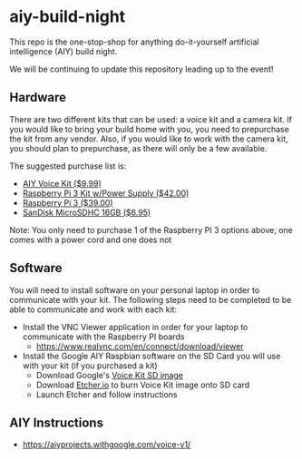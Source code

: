 # aiy-build-night

This repo is the one-stop-shop for anything do-it-yourself artificial intelligence (AIY) build night.

We will be continuing to update this repository leading up to the event!

## Hardware

There are two different kits that can be used: a voice kit and a camera kit. If you would like to bring your build home with you, you need to prepurchase the kit from any vendor. Also, if you would like to work with the camera kit, you should plan to prepurchase, as there will only be a few available.

The suggested purchase list is:
- [AIY Voice Kit ($9.99)](https://www.amazon.com/Google-GOOGLEAIY-V1-AIY-Voice/dp/B075SFLWKX)
- [Raspberry Pi 3 Kit w/Power Supply ($42.00)](https://www.amazon.com/CanaKit-Raspberry-Micro-Supply-Listed/dp/B01C6FFNY4)
- [Raspberry Pi 3 ($39.00)](https://www.amazon.com/Raspberry-Pi-RASPBERRYPI3-MODB-1GB-Model-Motherboard/dp/B01CD5VC92)
- [SanDisk MicroSDHC 16GB ($6.95)](https://www.amazon.com/SanDisk-Mobile-MicroSDHC-SDSDQM-B35A-Adapter/dp/B004ZIENBA)

Note: You only need to purchase 1 of the Raspberry PI 3 options above, one comes with a power cord and one does not

## Software

You will need to install software on your personal laptop in order to communicate with your kit.
The following steps need to be completed to be able to communicate and work with each kit:

- Install the VNC Viewer application in order for your laptop to communicate with the Raspberry PI boards
  - https://www.realvnc.com/en/connect/download/viewer
- Install the Google AIY Raspbian software on the SD Card you will use with your kit (if you purchased a kit)
  - Download Google's [Voice Kit SD image](https://dl.google.com/dl/aiyprojects/aiyprojects-latest.img.xz)
  - Download [Etcher.io](https://etcher.io/) to burn Voice Kit image onto SD card 
  - Launch Etcher and follow instructions

## AIY Instructions
- https://aiyprojects.withgoogle.com/voice-v1/

